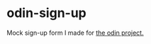 # odin-sign-up
Mock sign-up form I made for [the odin project.](https://www.theodinproject.com/lessons/node-path-intermediate-html-and-css-sign-up-form)
